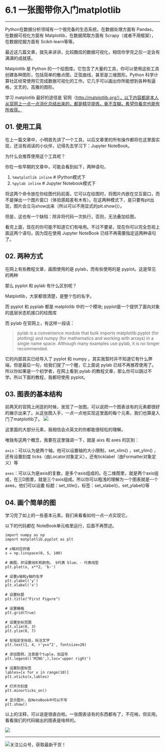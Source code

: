 # 6.1 一张图带你入门matplotlib

---


Python在数据分析领域有一个很完备的生态系统，在数据处理方面有 Pandas，在数据可视化方面有 Matplotlib，在数据爬取方面有 Scrapy（或者不用框架），在数据挖掘方面有 Scikit-learn等等。

最近这几篇文章，就先来讲讲，比较酷炫的数据可视化，相信你学完之后一定会有满满的成就感。

Matplotlib 是 Python 的一个绘图库。它包含了大量的工具，你可以使用这些工具创建各种图形，包括简单的散点图，正弦曲线，甚至是三维图形。Python 科学计算社区经常使用它完成数据可视化的工作。它几乎可以画出你所能想到各种有逼格，文艺的，高雅的图形。

学习 matplotlib 最好的途径是 官网（http://matplotlib.org/），以下内容都是本人从官网上一点一点消化总结出来的，都是精华提炼，毫不含糊。希望你看完也能有所收获。

## 01. 使用工具

在上一篇文章中，小明首先讲了一个工具，以后文章里的所有操作都将在这里面实现，还没有阅读的小伙伴，记得先去学习下：Jupyter NoteBook。

为什么会推荐使用这个工具呢？

你在一些早期的文章中，可能会看到如下，两种语句，

1. `%matplotlib inline`  # IPython模式下
2. `%pylab inline`       # Jupyter Notebook模式下

将这两个命令放在你绘图代码前面，它可以在绘图时，将图片内嵌在交互窗口，而不是弹出一个图片窗口（体验感超差有木有）。在这两种模式下，是只要有plt出现，图片会立马show出来（所以可以不用显式的plt.show()）。

但是，这也有一个缺陷：除非将代码一次执行，否则，无法叠加绘图，

看完上面，现在的你可能不知道它们有啥用。不过不要紧，现在你可以完全忽视上面这两个语句，因为现在使用 Jupyter NoteBook 已经不再需要指定这两种语句了。


## 02. 两种方式

在网上有些教程文章，画图使用的是 pylab，而有些使用的是 pyplot。这是常见的两种

那么 pyplot 和 pylab 有什么区别呢？

Matplotlib，大家都很清楚，是整个包的名字。

而 pyplot 和 pyplab 都是 matplotlib 中的一个模块; pyplot是一个提供了面向对象的底层状态机接口的绘图库


而 pylab 在官网上，有这样一段话：
>pylab is a convenience module that bulk imports matplotlib.pyplot (for plotting) and numpy (for mathematics and working with arrays) in a single name space. Although many examples use pylab, it is no longer recommended.

它的内部其实已经导入了 pyplot 和 numpy 。其实我暂时并不知道它有什么弊端，但是最后一句，给我们提了一个醒，它上面说 pylab 已经不再推荐使用了。所以你如果是一个初学者，在网上看到 pylab 的教程文章，那么你可以跳过不学。所以下面的教程，我都将使用 pyplot。

## 03. 图表的基本结构

前两天的官网上闲逛的时候，发现了一张图，可以说把一个图表该有的元素都很好的展示出来了。从这张图入手，一点一点地实现这里面的每个元素，我们也算是入门了matplotlib了。
![](https://i.loli.net/2018/08/12/5b6ff3716fdc0.png)

这里面的大部分元素，我相信会点英文的你都能很轻松的理解。

唯独有这两个概念，我要在这里强调一下，就是 aixs 和 axes 的区别：

`axis`：可以认为是两个轴，他可以设置轴的大小限制，set_xlim() ，set_ylim() ，还有设置刻度 ticks（由Locator对象定义），还有ticklabel（由Formatter对象定义）等

`axes`：可以认为是axis的复数，是多个axis组成的。在二维图里，就是两个axis组成，在三D图里，就是三个axis组成。所以你可以粗浅的理解为一个图表就是一个axes，他们可以设置 标题：set_title()，标签：set_xlabel()，set_ylabel()等


## 04. 画个简单的图

学习完了如上的一些基本元素，我们来看看如何一点一点实现它。

以下的代码都在 NoteBook单元格里运行，后面不再赘述。
```
import numpy as np
import matplotlib.pyplot as plt

# x轴对应的值
x = np.linspace(0, 5, 100)

# 画图，并设置线形和颜色。 b代表 blue，- 代表线型
plt.plot(x, x**2, 'b-')

# 设置x轴和y轴的名字
plt.ylabel('y')
plt.xlabel('x')

# 设置标题
plt.title("First Figure")

# 设置栅格
plt.grid(True)

# 设置坐标范围
plt.xlim(0, 3)
plt.ylim(0, 7)

# 在指定坐标处，标注文字
plt.text(1, 4, r'y=x^2', fontsize=20)

# 添加图例，注意是个tuple，加逗号
plt.legend(('MING',),loc='upper right')

# 设置刻度标签
lables=[x for x in range(10)]
plt.xticks(x,lables)

# 打开次刻度
plt.minorticks_on()

# 显示图片，在NoteBook中可以不写
plt.show()
```

以上的注释，可以说是很直白啦。一张图表该有的东西都有了，不花哨，但实用。
看看我们的代码输出的图表是啥样的。

![](http://image.python-online.cn/20190511164650.png)

----
![关注公众号，获取最新干货！](http://image.python-online.cn/image-20200320125724880.png)
